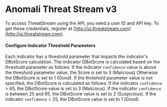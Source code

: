 # Anomali Threat Stream v3
To access ThreatStream using the API, you need a user ID and API key. To get these credentials, register at [http://ui.threatstream.com](http://ui.threatstream.com).


#### Configure Indicator Threshold Parameters
Each indicator has a threshold parameter that impacts the indicator's DBotScore calculation.
The indicator DBotScore is calculated based on the threshold parameter as follows:
If the indicator `confidence` value is above the threshold parameter value, the Score is set to 3 (Malicious)
Otherwise the DBotScore is set to 1 (Good).
If the threshold parameter value is not specified, the DBotScore is calculated as follows:
If the indicator `confidence` > 65, the DBotScore value is set to 3 (Malicious).
If the indicator `confidence` is between 25 and 65, the DBotScore value is set to 2 (Suspicious).
If the indicator `confidence` < 25, the DBotScore value is set to 1 (Good).
